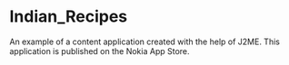 Indian_Recipes
==============

An example of a content application created with the help of J2ME. 
This application is published on the Nokia App Store.

